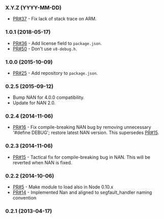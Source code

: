 ### X.Y.Z (YYYY-MM-DD)

* [PR#37](https://github.com/ddopson/node-segfault-handler/pull/37) - Fix lack of stack trace on ARM.

### 1.0.1 (2018-05-17)

* [PR#36](https://github.com/ddopson/node-segfault-handler/pull/36) - Add license field to `package.json`.
* [PR#50](https://github.com/ddopson/node-segfault-handler/pull/50) - Don't use `v8-debug.h`.

### 1.0.0 (2015-10-09)

* [PR#25](https://github.com/ddopson/node-segfault-handler/pull/25) - Add repository to `package.json`.

### 0.2.5 (2015-09-12)

* Bump NAN for 4.0.0 compatibility.
* Update for NAN 2.0.

### 0.2.4 (2014-11-06)

* [PR#16](https://github.com/ddopson/node-segfault-handler/pull/16) - Fix compile-breaking NAN bug by removing unnecessary '#define DEBUG'; restore latest NAN version. This supersedes [PR#15](https://github.com/ddopson/node-segfault-handler/pull/15).

### 0.2.3 (2014-11-06)

* [PR#15](https://github.com/ddopson/node-segfault-handler/pull/15) - Tactical fix for compile-breaking bug in NAN.  This will be reverted when NAN is fixed.

### 0.2.2 (2014-10-06)

* [PR#5](https://github.com/ddopson/node-segfault-handler/pull/5) - Make module to load also in Node 0.10.x
* [PR#14](https://github.com/ddopson/node-segfault-handler/pull/14) - Implemented Nan and aligned to segfault_handler naming convention

### 0.2.1 (2013-04-17)
